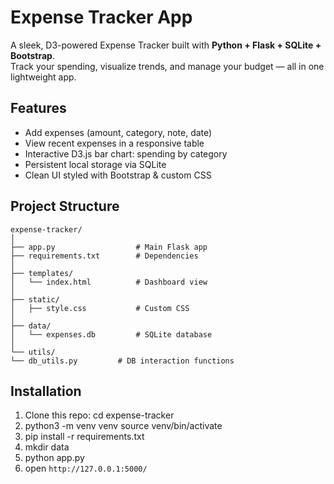 # Expense Tracker App

A sleek, D3-powered Expense Tracker built with **Python + Flask + SQLite + Bootstrap**.  
Track your spending, visualize trends, and manage your budget — all in one lightweight app.


## Features

- Add expenses (amount, category, note, date)
- View recent expenses in a responsive table
- Interactive D3.js bar chart: spending by category
- Persistent local storage via SQLite
- Clean UI styled with Bootstrap & custom CSS


## Project Structure
```
expense-tracker/
│
├── app.py                  # Main Flask app
├── requirements.txt        # Dependencies
│
├── templates/
│   └── index.html          # Dashboard view
│
├── static/
│   ├── style.css           # Custom CSS
│
├── data/
│   └── expenses.db         # SQLite database
│
└── utils/
└── db_utils.py         # DB interaction functions
```

## Installation

1. Clone this repo:
   cd expense-tracker
2. python3 -m venv venv
   source venv/bin/activate
3. pip install -r requirements.txt
4. mkdir data
5. python app.py
6. open `http://127.0.0.1:5000/`